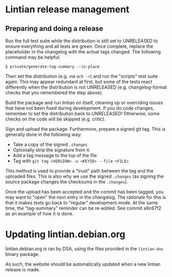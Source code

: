 Lintian release management
==========================



Preparing and doing a release
-----------------------------

Run the full test suite while the distribution is still set to
UNRELEASED to ensure everything and all tests are green.  Once
complete, replace the placeholder in the changelog with the
actual tags changed.  The following command may be helpful:

    $ private/generate-tag-summary --in-place

Then set the distribution (e.g. via `dch -r`) and run the "scripts" test
suite again.  This may appear redundant at first, but some of the
tests react differently when the distribution is not UNRELEASED
(e.g. changelog-format checks that you remembered the step above).

Build the package and run lintian on itself, cleaning up or overriding
issues that have not been fixed during development.  If you do code
changes, remember to set the distribution back to UNRELEASED!
Otherwise, some checks on the code will be skipped (e.g. critic).

Sign and upload the package.  Furthermore, prepare a signed git
tag.  This is generally done in the following way:

 * Take a copy of the signed `.changes`
 * Optionally strip the signature from it.
 * Add a tag message to the top of the file
 * Tag with `git tag <VERSION> -u <KEYID> --file <FILE>`

This method is used to provide a "trust" path between the tag and
the uploaded files.  This is also why we use the signed `.changes`
(as signing the source package changes the checksums in the `.changes`).

Once the upload has been accepted and the commit has been tagged, you
may want to "open" the next entry in the changelog.  The rationale for
this is that it makes tests go back to "regular" development mode.  At
the same time, the "tag-summary" reminder can be re-added.  See commit
a9c67f2 as an example of how it is done.


Updating lintian.debian.org
===========================

lintian.debian.org is ran by DSA, using the files provided in the `lintian-doc`
binary package.

As such, the website should be automatically updated when a new lintian release
is made.
